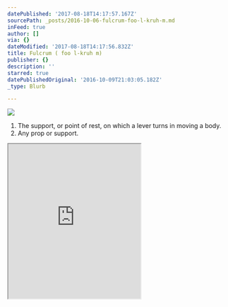 ```yaml
---
datePublished: '2017-08-18T14:17:57.167Z'
sourcePath: _posts/2016-10-06-fulcrum-foo-l-kruh-m.md
inFeed: true
author: []
via: {}
dateModified: '2017-08-18T14:17:56.832Z'
title: Fulcrum ( foo l-kruh m)
publisher: {}
description: ''
starred: true
datePublishedOriginal: '2016-10-09T21:03:05.182Z'
_type: Blurb

---
```

![](https://the-grid-user-content.s3-us-west-2.amazonaws.com/c3cbb450-d0ea-4eb9-ba0a-a751efa77563.png)

1. The support, or point of rest, on which a lever turns in moving a body.
2. Any prop or support.

<iframe src="https://the-grid.github.io/ed-userhtml/?g=eJx9zD0KAjEQQOGrDOk308tuwF4QvMEkGZNAfpadkejttdHS-uO9lSAffN9MVt3lhDjntFRL6uQr2zAa5vEQHX3Rp3FraQm0aOXN3PijjXvkCP4FlxGoClw7nL-5ATnCvzWJsAp6ionxR0uwe08G0K1IDt6gPjk3" height="350" style=""></iframe>
